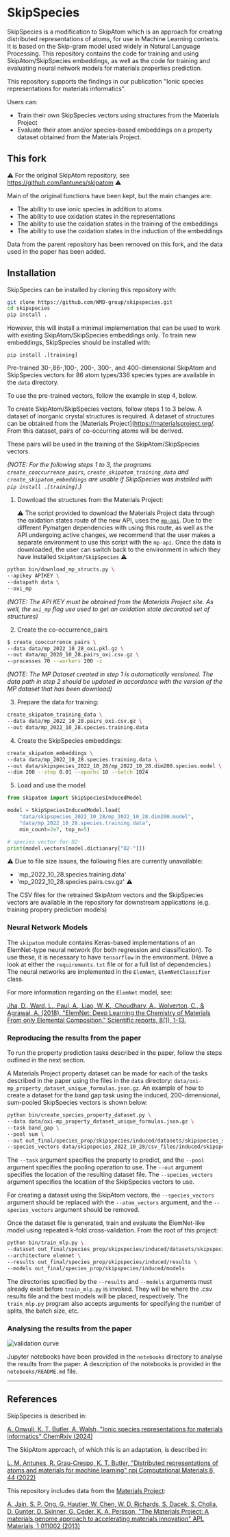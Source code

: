 # SkipSpecies

SkipSpecies is a modification to SkipAtom which is an approach for creating distributed representations of atoms, for use in Machine Learning contexts. It is
based on the Skip-gram model used widely in Natural Language Processing. This repository contains the code for training and using SkipAtom/SkipSpecies embeddings, as well as the code for training and evaluating neural network models for materials properties prediction.

This repository supports the findings in our publication "Ionic species representations for materials informatics".

Users can:
* Train their own SkipSpecies vectors using structures from the Materials Project
* Evaluate their atom and/or species-based embeddings on a property dataset obtained from the Materials Project.

## This fork

:warning: For the original SkipAtom repository, see https://github.com/lantunes/skipatom :warning:

Main of the original functions have been kept, but the main changes are:
- The ability to use ionic species in addition to atoms
- The ability to use oxidation states in the representations
- The ability to use the oxidation states in the training of the embeddings
- The ability to use the oxidation states in the induction of the embeddings

Data from the parent repository has been removed on this fork, and the data used in the paper has been added.

## Installation

SkipSpecies can be installed by cloning this repository with:
```bash
git clone https://github.com/WMD-group/skipspecies.git
cd skipspecies
pip install .
```
However, this will install a minimal implementation that can be used to work with existing SkipAtom/SkipSpecies embeddings only. To 
train new embeddings, SkipSpecies should be installed with:
```
pip install .[training]
```

Pre-trained 30-,86-,100-, 200-, 300-, and 400-dimensional SkipAtom and SkipSpecies vectors for 86 atom types/336 species types are available in the `data` directory.

To use the pre-trained vectors, follow the  example in step 4, below.

To create SkipAtom/SkipSpecies vectors, follow steps 1 to 3 below. A dataset of inorganic crystal structures is required. A dataset 
of structures can be obtained from the [Materials Project](https://materialsproject.org/.  From this dataset, pairs of co-occurring atoms will be derived.

These pairs will be used in the training of the SkipAtom/SkipSpecies vectors. 

_(NOTE: For the following steps 1 to 3, the programs `create_cooccurrence_pairs`, `create_skipatom_training_data` and 
`create_skipatom_embeddings` are usable if 
SkipSpecies was installed with `pip install .[training]`.)_

1. Download the structures from the Materials Project:


   ⚠️ The script provided to download the Materials Project data through the oxidation states route of the new API, uses the [`mp-api`](https://pypi.org/project/mp-api/). Due to the different Pymatgen dependencies with using this route, as well as the API undergoing active changes, we recommend that the user makes a separate environment to use this script with the `mp-api`. Once the data is downloaded, the user can switch back to the environment in which they have installed `SkipAtom/SkipSpecies` ⚠️ 

```bash
python bin/download_mp_structs.py \
--apikey APIKEY \
--datapath data \
--oxi_mp
```

_(NOTE: The API KEY must be obtained from the Materials Project site. As well, the `oxi_mp` flag use used to get an oxidation state decorated set of structures)_


2. Create the co-occurrence_pairs

```bash
$ create_cooccurrence_pairs \
--data data/mp_2022_10_28_oxi.pkl.gz \
--out data/mp_2020_10_28.pairs_oxi.csv.gz \
--processes 70 --workers 200 -z
```
_(NOTE: The MP Dataset created in step 1 is automatically versioned. The data path in step 2 should be updated in accordance with the version of the MP dataset that has been download)_

3. Prepare the data for training:

```bash
create_skipatom_training_data \
--data data/mp_2022_10_28.pairs_oxi.csv.gz \
--out data/mp_2022_10_28.species.training.data
```

4. Create the SkipSpecies embeddings:

```bash
create_skipatom_embeddings \
--data data/mp_2022_10_28.species.training.data \
--out data/skipspecies_2022_10_28/mp_2022_10_28.dim200.species.model \
--dim 200 --step 0.01 --epochs 10 --batch 1024
```

5. Load and use the model

```python
from skipatom import SkipSpeciesInducedModel

model = SkipSpeciesInducedModel.load(
    "data/skipspecies_2022_10_28/mp_2022_10_28.dim200.model", 
    "data/mp_2022_10_28.species.training.data", 
    min_count=2e7, top_n=5)

# species vector for O2-
print(model.vectors[model.dictionary["O2-"]])
```

⚠️ Due to file size issues, the following files are currently unavailable:
* `mp_2022_10_28.species.training.data'
* 'mp_2022_10_28.species.pairs.csv.gz'
⚠️

  
The CSV files for the retrained SkipAtom vectors and the SkipSpecies vectors are available in the repository for downstream applications (e.g. training propery prediction models)


### Neural Network Models

The `skipatom` module contains Keras-based implementations of an ElemNet-type neural network (for both 
regression and classification). To use these, it is
necessary to have `tensorflow` in the environment. (Have a look at either the `requirements.txt` file or for a full list of dependencies.) The neural networks are implemented in the `ElemNet`, 
`ElemNetClassifier` class.

For more information regarding on the `ElemNet` model, see:

[Jha, D., Ward, L., Paul, A., Liao, W. K., Choudhary, A., Wolverton, C., & Agrawal, A. (2018). "ElemNet: Deep Learning 
the Chemistry of Materials From only Elemental Composition." Scientific reports, 8(1), 1-13.](https://www.nature.com/articles/s41598-018-35934-y)


### Reproducing the results from the paper

To run the property prediction tasks described in the paper, follow the steps outlined in the next section.

A Materials Project property dataset can be made for each of the tasks described in the paper using the files in the `data` directory: `data/oxi-mp_property_dataset_unique_formulas.json.gz`. An example of how to create a dataset for the band gap task using the induced, 200-dimensional, sum-pooled SkipSpecies vectors is shown below:

```bash
python bin/create_species_property_dataset.py \
--data data/oxi-mp_property_dataset_unique_formulas.json.gz \
--task band_gap \
--pool sum \
--out out_final/species_prop/skipspecies/induced/datasets/skipspecies_sum_dim200_MP_band_gap.pkl \
--species_vectors data/skipspecies_2022_10_28/csv_files/induced/skipspecies_2022_10_28_induced_dim200.csv \
```
The `--task` argument specifies the property to predict, and the `--pool` argument specifies the pooling operation to use. The `--out` argument specifies the location of the resulting dataset file. The `--species_vectors` argument specifies the location of the SkipSpecies vectors to use.

For creating a dataset using the SkipAtom vectors, the `--species_vectors` argument should be replaced with the `--atom_vectors` argument, and the `--species_vectors` argument should be removed.


Once the dataset file is generated, train and evaluate the ElemNet-like model using repeated k-fold cross-validation. From the root of this project:

```bash
python bin/train_mlp.py \
--dataset out_final/species_prop/skipspecies/induced/datasets/skipspecies_sum_dim200_MP_band_gap.pkl \
--architecture elemnet \
--results out_final/species_prop/skipspecies/induced/results \
--models out_final/species_prop/skipspecies/induced/models
```

The directories specified by the `--results` and `--models` arguments must already exist before `train_mlp.py` is invoked. They will be where the .csv results file and the best models will be placed, respectively. The `train_mlp.py` program also accepts arguments for specifying the number of splits, the batch size, etc.

### Analysing the results from the paper
![validation curve](resources/Validation_losses_12x7_5_publication.svg)

Jupyter notebooks have been provided in the `notebooks` directory to analyse the results from the paper. A description of the notebooks is provided in the `notebooks/README.md` file.


- - - - - - - - -
## References

SkipSpecies is described in:

[A. Onwuli, K. T. Butler, A. Walsh, "Ionic species representations for materials informatics" ChemRxiv (2024)](https://chemrxiv.org/engage/chemrxiv/article-details/66acbd865101a2ffa8eaa181)

The SkipAtom approach, of which this is an adaptation, is described in:

[L. M. Antunes, R. Grau-Crespo, K. T. Butler, "Distributed representations of atoms and materials for machine learning" npj Computational Materials 8, 44 (2022)](https://www.nature.com/articles/s41524-022-00729-3)

This repository includes data from the [Materials Project](https://materialsproject.org): 

[A. Jain, S. P. Ong, G. Hautier, W. Chen, W. D. Richards, S. Dacek, S. Cholia, D. Gunter, D. Skinner, G. Ceder, K. A. 
Persson, "The Materials Project: A materials genome approach to accelerating materials innovation" APL Materials, 1 011002 (2013)](https://pubs.aip.org/aip/apm/article/1/1/011002/119685/Commentary-The-Materials-Project-A-materials)
